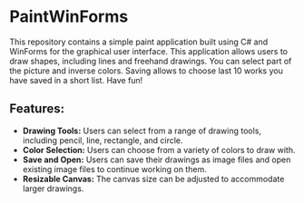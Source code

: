 # PaintWinForms

This repository contains a simple paint application built using C# and WinForms for the graphical user interface. This application allows users to draw shapes, including lines and freehand drawings. You can select part of the picture and inverse colors. Saving allows to choose last 10 works you have saved in a short list. Have fun!
## Features:
- **Drawing Tools:** Users can select from a range of drawing tools, including pencil, line, rectangle, and circle.
- **Color Selection:** Users can choose from a variety of colors to draw with.
- **Save and Open:** Users can save their drawings as image files and open existing image files to continue working on them.
- **Resizable Canvas:** The canvas size can be adjusted to accommodate larger drawings.

